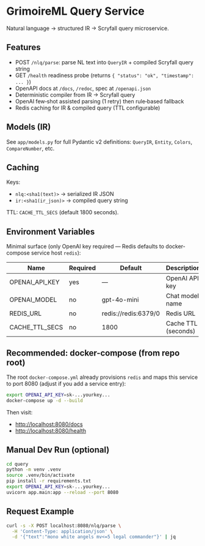 # GrimoireML Query Service

Natural language → structured IR → Scryfall query microservice.

## Features

- POST `/nlq/parse`: parse NL text into `QueryIR` + compiled Scryfall query string
- GET `/health` readiness probe (returns `{ "status": "ok", "timestamp": ... }`)
- OpenAPI docs at `/docs`, `/redoc`, spec at `/openapi.json`
- Deterministic compiler from IR → Scryfall query
- OpenAI few‑shot assisted parsing (1 retry) then rule‑based fallback
- Redis caching for IR & compiled query (TTL configurable)

## Models (IR)

See `app/models.py` for full Pydantic v2 definitions: `QueryIR`, `Entity`, `Colors`, `CompareNumber`, etc.

## Caching

Keys:

- `nlq:<sha1(text)>` → serialized IR JSON
- `ir:<sha1(ir_json)>` → compiled query string

TTL: `CACHE_TTL_SECS` (default 1800 seconds).

## Environment Variables

Minimal surface (only OpenAI key required — Redis defaults to docker-compose service host `redis`):

| Name | Required | Default | Description |
|------|----------|---------|-------------|
| OPENAI_API_KEY | yes | — | OpenAI API key |
| OPENAI_MODEL | no | gpt-4o-mini | Chat model name |
| REDIS_URL | no | redis://redis:6379/0 | Redis URL |
| CACHE_TTL_SECS | no | 1800 | Cache TTL (seconds) |

## Recommended: docker-compose (from repo root)

The root `docker-compose.yml` already provisions `redis` and maps this service to port 8080 (adjust if you add a service entry):

```bash
export OPENAI_API_KEY=sk-...yourkey...
docker-compose up -d --build
```

Then visit:

- <http://localhost:8080/docs>
- <http://localhost:8080/health>

## Manual Dev Run (optional)

```bash
cd query
python -m venv .venv
source .venv/bin/activate
pip install -r requirements.txt
export OPENAI_API_KEY=sk-...yourkey...
uvicorn app.main:app --reload --port 8080
```

## Request Example

```bash
curl -s -X POST localhost:8080/nlq/parse \
  -H 'Content-Type: application/json' \
  -d '{"text":"mono white angels mv<=5 legal commander"}' | jq
```
